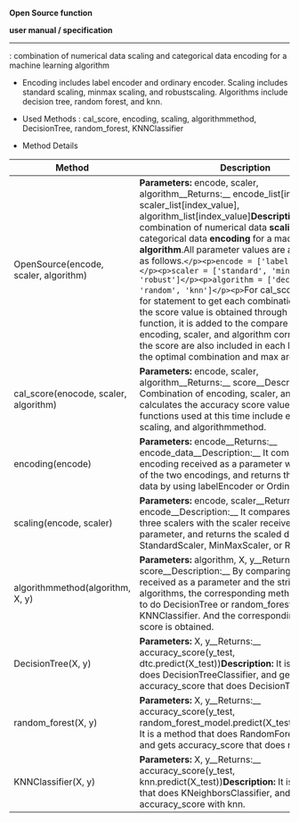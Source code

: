 **Open Source function** 

**user manual / specification** 

--------------------------------------------------------------------------------------------

: combination of numerical data scaling and categorical data encoding for a machine learning algorithm



* Encoding includes label encoder and ordinary encoder.
  Scaling includes standard scaling, minmax scaling, and robustscaling.
  Algorithms include decision tree, random forest, and knn.

* Used Methods : cal_score, encoding, scaling, algorithmmethod, DecisionTree, random_forest, KNNClassifier
* Method Details




| __Method__                            | __Description__                                              |
| ------------------------------------- | ------------------------------------------------------------ |
| OpenSource(encode, scaler, algorithm) | __Parameters:__ encode, scaler, algorithm__Returns:__ encode_list[index_value], scaler_list[index_value], algorithm_list[index_value]__Description:__ combination of numerical data __scaling__ and categorical data __encoding__ for a machine learning __algorithm__.All parameter values are a list and are as follows.`</p><p>encode = ['label', 'ordinal']</p><p>scaler = ['standard', 'minmax', 'robust']</p><p>algorithm = ['decision', 'random', 'knn']</p><p>`For cal_score, run a triple for statement to get each combination value.When the score value is obtained through the cal_score function, it is added to the compare list. The encoding, scaler, and algorithm corresponding to the score are also included in each list. After that, the optimal combination and max are found. |
| cal_score(enocode, scaler, algorithm) | __Parameters:__ encode, scaler, algorithm__Returns:__ score__Description:__ Combination of encoding, scaler, and algorithm calculates the accuracy score value. The functions used at this time include encoding, scaling, and algorithmmethod. |
| encoding(encode)                      | __Parameters:__ encode__Returns:__ encode_data__Description:__ It compares the encoding received as a parameter with the string of the two encodings, and returns the encoded data by using labelEncoder or OrdinalEncoder. |
| scaling(encode, scaler)               | __Parameters:__ encode, scaler__Returns:__ encode__Description:__ It compares the string of three scalers with the scaler received as a parameter, and returns the scaled data by using StandardScaler, MinMaxScaler, or RobustScaler. |
| algorithmmethod(algorithm, X, y)      | __Parameters:__ algorithm, X, y__Returns:__ score__Description:__ By comparing the algorithm received as a parameter and the string of three algorithms, the corresponding methods are called to do DecisionTree or random_forest or KNNClassifier. And the corresponding accuracy score is obtained. |
| DecisionTree(X, y)                    | __Parameters:__ X, y__Returns:__ accuracy_score(y_test, dtc.predict(X_test))__Description:__ It is a method that does DecisionTreeClassifier, and gets accuracy_score that does DecisionTree. |
| random_forest(X, y)                   | __Parameters:__ X, y__Returns:__ accuracy_score(y_test, random_forest_model.predict(X_test))__Description:__ It is a method that does RandomForestClassifier, and gets accuracy_score that does random forest. |
| KNNClassifier(X, y)                   | __Parameters:__ X, y__Returns:__ accuracy_score(y_test, knn.predict(X_test))__Description:__ It is a method that does KNeighborsClassifier, and gets accuracy_score with knn. |
